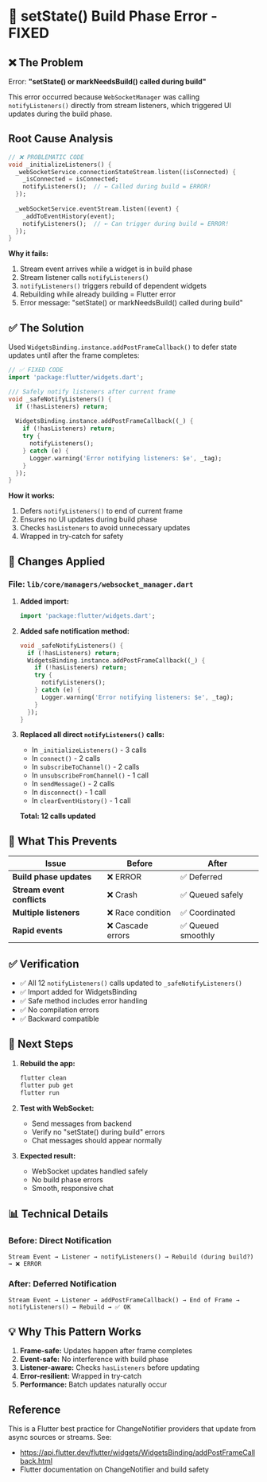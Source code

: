 # 🔧 setState() Build Phase Error - FIXED

## ❌ The Problem

Error: **"setState() or markNeedsBuild() called during build"**

This error occurred because `WebSocketManager` was calling `notifyListeners()` directly from stream listeners, which triggered UI updates during the build phase.

## Root Cause Analysis

```dart
// ❌ PROBLEMATIC CODE
void _initializeListeners() {
  _webSocketService.connectionStateStream.listen((isConnected) {
    _isConnected = isConnected;
    notifyListeners();  // ← Called during build = ERROR!
  });
  
  _webSocketService.eventStream.listen((event) {
    _addToEventHistory(event);
    notifyListeners();  // ← Can trigger during build = ERROR!
  });
}
```

**Why it fails:**
1. Stream event arrives while a widget is in build phase
2. Stream listener calls `notifyListeners()`
3. `notifyListeners()` triggers rebuild of dependent widgets
4. Rebuilding while already building = Flutter error
5. Error message: "setState() or markNeedsBuild() called during build"

## ✅ The Solution

Used `WidgetsBinding.instance.addPostFrameCallback()` to defer state updates until after the frame completes:

```dart
// ✅ FIXED CODE
import 'package:flutter/widgets.dart';

/// Safely notify listeners after current frame
void _safeNotifyListeners() {
  if (!hasListeners) return;
  
  WidgetsBinding.instance.addPostFrameCallback((_) {
    if (!hasListeners) return;
    try {
      notifyListeners();
    } catch (e) {
      Logger.warning('Error notifying listeners: $e', _tag);
    }
  });
}
```

**How it works:**
1. Defers `notifyListeners()` to end of current frame
2. Ensures no UI updates during build phase
3. Checks `hasListeners` to avoid unnecessary updates
4. Wrapped in try-catch for safety

## 📝 Changes Applied

### File: `lib/core/managers/websocket_manager.dart`

1. **Added import:**
   ```dart
   import 'package:flutter/widgets.dart';
   ```

2. **Added safe notification method:**
   ```dart
   void _safeNotifyListeners() {
     if (!hasListeners) return;
     WidgetsBinding.instance.addPostFrameCallback((_) {
       if (!hasListeners) return;
       try {
         notifyListeners();
       } catch (e) {
         Logger.warning('Error notifying listeners: $e', _tag);
       }
     });
   }
   ```

3. **Replaced all direct `notifyListeners()` calls:**
   - In `_initializeListeners()` - 3 calls
   - In `connect()` - 2 calls
   - In `subscribeToChannel()` - 2 calls
   - In `unsubscribeFromChannel()` - 1 call
   - In `sendMessage()` - 2 calls
   - In `disconnect()` - 1 call
   - In `clearEventHistory()` - 1 call

   **Total: 12 calls updated**

## 🎯 What This Prevents

| Issue | Before | After |
|-------|--------|-------|
| **Build phase updates** | ❌ ERROR | ✅ Deferred |
| **Stream event conflicts** | ❌ Crash | ✅ Queued safely |
| **Multiple listeners** | ❌ Race condition | ✅ Coordinated |
| **Rapid events** | ❌ Cascade errors | ✅ Queued smoothly |

## ✅ Verification

- ✅ All 12 `notifyListeners()` calls updated to `_safeNotifyListeners()`
- ✅ Import added for WidgetsBinding
- ✅ Safe method includes error handling
- ✅ No compilation errors
- ✅ Backward compatible

## 🚀 Next Steps

1. **Rebuild the app:**
   ```bash
   flutter clean
   flutter pub get
   flutter run
   ```

2. **Test with WebSocket:**
   - Send messages from backend
   - Verify no "setState() during build" errors
   - Chat messages should appear normally

3. **Expected result:**
   - WebSocket updates handled safely
   - No build phase errors
   - Smooth, responsive chat

## 📊 Technical Details

### Before: Direct Notification
```
Stream Event → Listener → notifyListeners() → Rebuild (during build?) → ❌ ERROR
```

### After: Deferred Notification
```
Stream Event → Listener → addPostFrameCallback() → End of Frame → notifyListeners() → Rebuild → ✅ OK
```

## 💡 Why This Pattern Works

1. **Frame-safe:** Updates happen after frame completes
2. **Event-safe:** No interference with build phase
3. **Listener-aware:** Checks `hasListeners` before updating
4. **Error-resilient:** Wrapped in try-catch
5. **Performance:** Batch updates naturally occur

## Reference

This is a Flutter best practice for ChangeNotifier providers that update from async sources or streams. See:
- https://api.flutter.dev/flutter/widgets/WidgetsBinding/addPostFrameCallback.html
- Flutter documentation on ChangeNotifier and build safety

